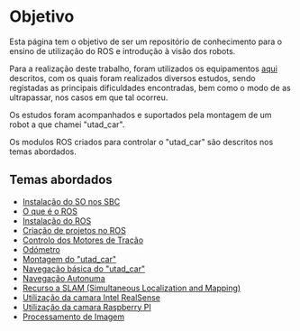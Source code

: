 # Objetivo

Esta página tem o objetivo de ser um repositório de conhecimento para o ensino de utilização do ROS e introdução à visão dos robots.

Para a realização deste trabalho, foram utilizados os equipamentos [aqui](./docs/Equipamento%20utilizado.md) descritos, com os quais foram realizados diversos estudos, sendo registadas as principais dificuldades encontradas, bem como o modo de as ultrapassar, nos casos em que tal ocorreu.

Os estudos foram acompanhados e suportados pela montagem de um robot a que chamei "utad_car".

Os modulos ROS criados para controlar o "utad_car" são descritos nos temas abordados.

## Temas abordados
- [Instalação do SO nos SBC](./docs/Instalação%20do%20SO%20nos%20SBC.md)
- [O que é o ROS](./docs/O%20que%20é%20o%20ROS.md)
- [Instalação do ROS](./docs/Instalação%20do%20ROS.md)
- [Criação de projetos no ROS](./docs/Criação%20de%20projetos%20no%20ROS.md)
- [Controlo dos Motores de Tração](./docs/Controlo%20dos%20Motores%20de%20tração.md)
- [Odómetro](./docs/Odómetro.md)
- [Montagem do "utad_car"](./docs/Montagem%20do%20utad_car.md)
- [Navegação básica do "utad_car"](./docs/Navegação%20básica%20do%20utad_car.md)
- [Navegação Autonuma](./docs/Navegação%20Autonuma.md)
- [Recurso a SLAM (Simultaneous Localization and Mapping)](./docs/SLAM.md)
- [Utilização da camara Intel RealSense](./docs/Utilização%20da%20camara%20Intel%20RealSense.md)
- [Utilização da camara Raspberry PI](./docs/Utilização%20da%20camara%20Raspberry%20PI.md)
- [Processamento de Imagem](./docs/Processamento%20de%20Imagem.md)


